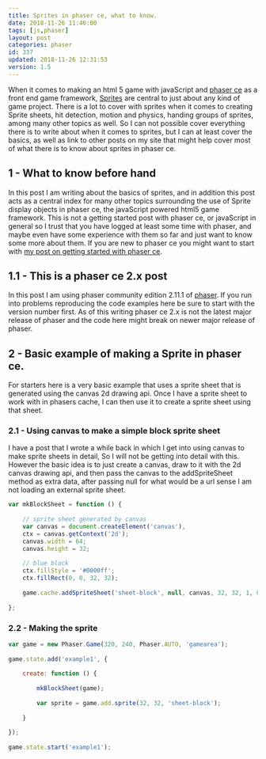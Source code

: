 ```yaml
---
title: Sprites in phaser ce, what to know.
date: 2018-11-26 11:46:00
tags: [js,phaser]
layout: post
categories: phaser
id: 337
updated: 2018-11-26 12:31:53
version: 1.5
---
```


When it comes to making an html 5 game with javaScript and [phaser ce](https://photonstorm.github.io/phaser-ce/index.html) as a front end game framework, [Sprites](https://photonstorm.github.io/phaser-ce/Phaser.Sprite.html) are central to just about any kind of game project. There is a lot to cover with sprites when it comes to creating Sprite sheets, hit detection, motion and physics, handing groups of sprites, among many other topics as well. So I can not possible cover everything there is to write about when it comes to sprites, but I can at least cover the basics, as well as link to other posts on my site that might help cover most of what there is to know about sprites in phaser ce.

<!-- more -->

## 1 - What to know before hand

In this post I am writing about the basics of sprites, and in addition this post acts as a central index for many other topics surrounding the use of Sprite display objects in phaser ce, the javaScript powered html5 game framework. This is not a getting started post with phaser ce, or javaScript in general so I trust that you have logged at least some time with phaser, and maybe even have some experience with them so far and just want to know some more about them. If you are new to phaser ce you might want to start with [my post on getting started with phaser ce](/2017/10/04/phaser-getting-started/).

## 1.1 - This is a phaser ce 2.x post

In this post I am using phaser community edition 2.11.1 of [phaser](https://phaser.io/). If you run into problems reproducing the code examples here be sure to start with the version number first. As of this writing phaser ce 2.x is not the latest major release of phaser and the code here might break on newer major release of phaser.

## 2 - Basic example of making a Sprite in phaser ce.

For starters here is a very basic example that uses a sprite sheet that is generated using the canvas 2d drawing api. Once I have a sprite sheet to work with in phasers cache, I can then use it to create a sprite sheet using that sheet.

### 2.1 - Using canvas to make a simple block sprite sheet

I have a post that I wrote a while back in which I get into using canvas to make sprite sheets in detail, So I will not be getting into detail with this. However the basic idea is to just create a canvas, draw to it with the 2d canvas drawing api, and then pass the canvas to the addSpriteSheet method as extra data, after passing null for what would be a url sense I am not loading an external sprite sheet.

```js
var mkBlockSheet = function () {
 
    // sprite sheet generated by canvas
    var canvas = document.createElement('canvas'),
    ctx = canvas.getContext('2d');
    canvas.width = 64;
    canvas.height = 32;
 
    // blue block
    ctx.fillStyle = '#0000ff';
    ctx.fillRect(0, 0, 32, 32);
 
    game.cache.addSpriteSheet('sheet-block', null, canvas, 32, 32, 1, 0, 0);
 
};
```

### 2.2 - Making the sprite

```js
var game = new Phaser.Game(320, 240, Phaser.AUTO, 'gamearea');
 
game.state.add('example1', {
 
    create: function () {
 
        mkBlockSheet(game);
 
        var sprite = game.add.sprite(32, 32, 'sheet-block');
 
    }
 
});
 
game.state.start('example1');
```